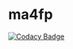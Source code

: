 # ma4fp

[![Codacy Badge](https://api.codacy.com/project/badge/Grade/ac5af360c707417fb7e7825f930961b4)](https://app.codacy.com/gh/BuildForSDGCohort2/team-063a-frontend?utm_source=github.com&utm_medium=referral&utm_content=BuildForSDGCohort2/team-063a-frontend&utm_campaign=Badge_Grade_Dashboard)